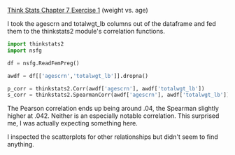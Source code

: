 [Think Stats Chapter 7 Exercise 1](http://greenteapress.com/thinkstats2/html/thinkstats2008.html#toc70) (weight vs. age)

I took the agescrn and totalwgt_lb columns out of the dataframe and fed them to the thinkstats2 module's correlation functions.

```python
import thinkstats2
import nsfg

df = nsfg.ReadFemPreg()

awdf = df[['agescrn','totalwgt_lb']].dropna()

p_corr = thinkstats2.Corr(awdf['agescrn'], awdf['totalwgt_lb'])
s_corr = thinkstats2.SpearmanCorr(awdf['agescrn'], awdf['totalwgt_lb'])
```

The Pearson correlation ends up being around .04, the Spearman slightly higher at .042. Neither is an especially notable correlation. This surprised me, I was actually expecting something here.

I inspected the scatterplots for other relationships but didn't seem to find anything.
